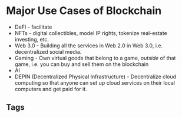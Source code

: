 # Major Use Cases of Blockchain

* DeFI - facilitate  
* NFTs - digital collectibles, model IP rights, tokenize real-estate investing, etc.  
* Web 3.0 - Building all the services in Web 2.0 in Web 3.0, i.e. decentralized social media.  
* Gaming - Own virtual goods that belong to a game, *outside* of that game, i.e. you can buy and sell them on the blockchain  
* AI  
* DEPIN (Decentralized Physical Infrastructure) - Decentralize cloud computing so that anyone can set up cloud services on their local computers and get paid for it.   

## Tags
